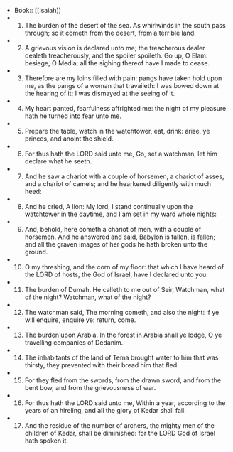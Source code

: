- Book:: [[Isaiah]]
- 1. The burden of the desert of the sea. As whirlwinds in the south pass through; so it cometh from the desert, from a terrible land.
- 2. A grievous vision is declared unto me; the treacherous dealer dealeth treacherously, and the spoiler spoileth. Go up, O Elam: besiege, O Media; all the sighing thereof have I made to cease.
- 3. Therefore are my loins filled with pain: pangs have taken hold upon me, as the pangs of a woman that travaileth: I was bowed down at the hearing of it; I was dismayed at the seeing of it.
- 4. My heart panted, fearfulness affrighted me: the night of my pleasure hath he turned into fear unto me.
- 5. Prepare the table, watch in the watchtower, eat, drink: arise, ye princes, and anoint the shield.
- 6. For thus hath the LORD said unto me, Go, set a watchman, let him declare what he seeth.
- 7. And he saw a chariot with a couple of horsemen, a chariot of asses, and a chariot of camels; and he hearkened diligently with much heed:
- 8. And he cried, A lion: My lord, I stand continually upon the watchtower in the daytime, and I am set in my ward whole nights:
- 9. And, behold, here cometh a chariot of men, with a couple of horsemen. And he answered and said, Babylon is fallen, is fallen; and all the graven images of her gods he hath broken unto the ground.
- 10. O my threshing, and the corn of my floor: that which I have heard of the LORD of hosts, the God of Israel, have I declared unto you.
- 11. The burden of Dumah. He calleth to me out of Seir, Watchman, what of the night? Watchman, what of the night?
- 12. The watchman said, The morning cometh, and also the night: if ye will enquire, enquire ye: return, come.
- 13. The burden upon Arabia. In the forest in Arabia shall ye lodge, O ye travelling companies of Dedanim.
- 14. The inhabitants of the land of Tema brought water to him that was thirsty, they prevented with their bread him that fled.
- 15. For they fled from the swords, from the drawn sword, and from the bent bow, and from the grievousness of war.
- 16. For thus hath the LORD said unto me, Within a year, according to the years of an hireling, and all the glory of Kedar shall fail:
- 17. And the residue of the number of archers, the mighty men of the children of Kedar, shall be diminished: for the LORD God of Israel hath spoken it.
